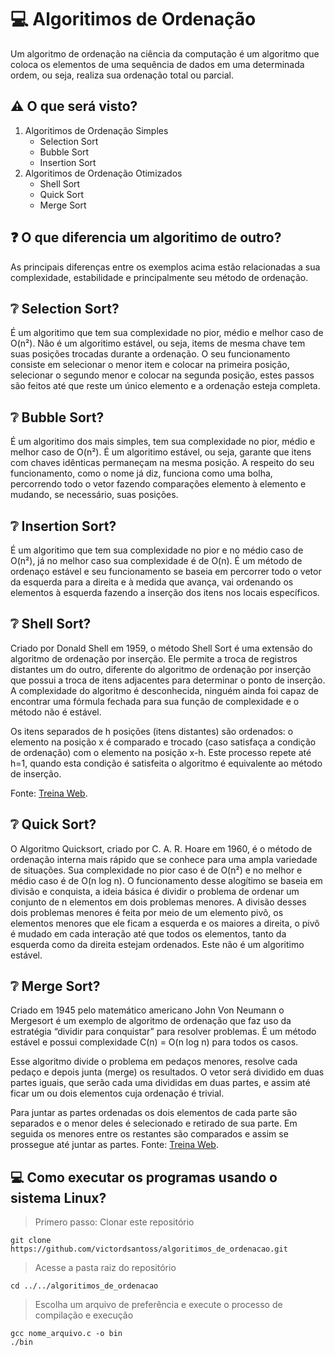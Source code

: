 # :computer: Algoritimos de Ordenação 
Um algoritmo de ordenação na ciência da computação é um algoritmo que coloca os elementos de uma sequência de dados em uma determinada ordem, ou seja, realiza sua ordenação total ou parcial.

## :warning: O que será visto? 
1. Algoritimos de Ordenação Simples
    * Selection Sort
    * Bubble Sort
    * Insertion Sort
2. Algoritimos de Ordenação Otimizados
    * Shell Sort
    * Quick Sort
    * Merge Sort 
    
## :question: O que diferencia um algoritimo de outro? 
As principais diferenças entre os exemplos acima estão relacionadas a sua complexidade, estabilidade e principalmente seu método de ordenação.

## :grey_question: Selection Sort?
É um algoritimo que tem sua complexidade no pior, médio e melhor caso de O(n²). Não é um algoritimo estável, ou seja, items de mesma chave tem suas posições trocadas durante a ordenação. O seu funcionamento consiste em selecionar o menor item e colocar na primeira posição, selecionar o segundo menor e colocar na segunda posição, estes passos são feitos até que reste um único elemento e a ordenação esteja completa.

## :grey_question: Bubble Sort?
É um algoritimo dos mais simples, tem sua complexidade no pior, médio e melhor caso de O(n²). É um algoritimo estável, ou seja, garante que itens com chaves idênticas permaneçam na mesma posição. A respeito do seu funcionamento, como o nome já diz, funciona como uma bolha, percorrendo todo o vetor fazendo comparações elemento à elemento e mudando, se necessário, suas posições. 

## :grey_question: Insertion Sort?
É um algoritimo que tem sua complexidade no pior e no médio caso de O(n²), já no melhor caso sua complexidade é de O(n). É um método de ordenaço estável e seu funcionamento se baseia em percorrer todo o vetor da esquerda para a direita e à medida que avança, vai ordenando os elementos à esquerda fazendo a inserção dos itens nos locais específicos. 

## :grey_question: Shell Sort? 
Criado por Donald Shell em 1959, o método Shell Sort é uma extensão do algoritmo de ordenação por inserção. Ele permite a troca de registros distantes um do outro, diferente do algoritmo de ordenação por inserção que possui a troca de itens adjacentes para determinar o ponto de inserção. A complexidade do algoritmo é desconhecida, ninguém ainda foi capaz de encontrar uma fórmula fechada para sua função de complexidade e o método não é estável.

Os itens separados de h posições (itens distantes) são ordenados: o elemento na posição x é comparado e trocado (caso satisfaça a condição de ordenação) com o elemento na posição x-h. Este processo repete até h=1, quando esta condição é satisfeita o algoritmo é equivalente ao método de inserção.

Fonte: [Treina Web](https://www.treinaweb.com.br/blog/conheca-os-principais-algoritmos-de-ordenacao/).

## :grey_question: Quick Sort? 
O Algoritmo Quicksort, criado por C. A. R. Hoare em 1960, é o método de ordenação interna mais rápido que se conhece para uma ampla variedade de situações. Sua complexidade no pior caso é de O(n²) e no melhor e médio caso é de O(n log n). O funcionamento desse alogítimo se baseia em divisão e conquista, a ideia básica é dividir o problema de ordenar um conjunto de n elementos em dois problemas menores. A divisão desses dois problemas menores é feita por meio de um elemento pivô, os elementos menores que ele ficam a esquerda e os maiores a direita, o pivô é mudado em cada interação até que todos os elementos, tanto da esquerda como da direita estejam ordenados. Este não é um algoritimo estável. 

## :grey_question: Merge Sort? 
Criado em 1945 pelo matemático americano John Von Neumann o Mergesort é um exemplo de algoritmo de ordenação que faz uso da estratégia “dividir para conquistar” para resolver problemas. É um método estável e possui complexidade C(n) = O(n log n) para todos os casos.

Esse algoritmo divide o problema em pedaços menores, resolve cada pedaço e depois junta (merge) os resultados. O vetor será dividido em duas partes iguais, que serão cada uma divididas em duas partes, e assim até ficar um ou dois elementos cuja ordenação é trivial.

Para juntar as partes ordenadas os dois elementos de cada parte são separados e o menor deles é selecionado e retirado de sua parte. Em seguida os menores entre os restantes são comparados e assim se prossegue até juntar as partes.
Fonte: [Treina Web](https://www.treinaweb.com.br/blog/conheca-os-principais-algoritmos-de-ordenacao/).

## :computer: Como executar os programas usando o sistema Linux?
> Primero passo: Clonar este repositório
     
    git clone https://github.com/victordsantoss/algoritimos_de_ordenacao.git
> Acesse a pasta raiz do repositório

    cd ../../algoritimos_de_ordenacao
> Escolha um arquivo de preferência e execute o processo de compilação e execução
    
    gcc nome_arquivo.c -o bin
    ./bin

